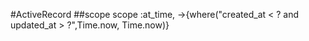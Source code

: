 #ActiveRecord
##scope
scope :at_time, ->{where("created_at < ? and updated_at > ?",Time.now, Time.now)}
